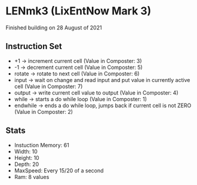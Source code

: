 # LENmk3 (LixEntNow Mark 3)
Finished building on 28 August of 2021

## Instruction Set
- +1 -> increment current cell (Value in Composter: 3)
- -1 -> decrement current cell (Value in Composter: 5)
- rotate -> rotate to next cell (Value in Composter: 6)
- input -> wait on change and read input and put value in currently active cell (Value in Composter: 7)
- output -> write current cell value to output (Value in Composter: 4)
- while -> starts a do while loop (Value in Composter: 1)
- endwhile -> ends a do while loop, jumps back if current cell is not ZERO (Value in Composter: 2)

## Stats
- Instuction Memory: 61
- Width: 10
- Height: 10
- Depth: 20
- MaxSpeed: Every 15/20 of a second
- Ram: 8 values
